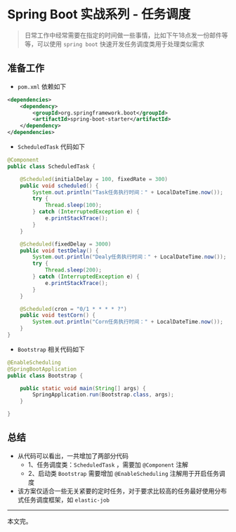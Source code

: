 # Spring Boot 实战系列 - 任务调度

> 日常工作中经常需要在指定的时间做一些事情，比如下午18点发一份邮件等等，可以使用 `spring boot` 快速开发任务调度类用于处理类似需求

## 准备工作
- `pom.xml` 依赖如下
```xml
<dependencies>
    <dependency>
        <groupId>org.springframework.boot</groupId>
        <artifactId>spring-boot-starter</artifactId>
    </dependency>
</dependencies>
```

- `ScheduledTask` 代码如下
```java
@Component
public class ScheduledTask {

    @Scheduled(initialDelay = 100, fixedRate = 300)
    public void scheduled() {
        System.out.println("Task任务执行时间：" + LocalDateTime.now());
        try {
            Thread.sleep(100);
        } catch (InterruptedException e) {
            e.printStackTrace();
        }
    }

    @Scheduled(fixedDelay = 3000)
    public void testDelay() {
        System.out.println("Dealy任务执行时间：" + LocalDateTime.now());
        try {
            Thread.sleep(200);
        } catch (InterruptedException e) {
            e.printStackTrace();
        }
    }

    @Scheduled(cron = "0/1 * * * * ?")
    public void testCorn() {
        System.out.println("Corn任务执行时间：" + LocalDateTime.now());
    }
}
```

- `Bootstrap` 相关代码如下
```java
@EnableScheduling
@SpringBootApplication
public class Bootstrap {

    public static void main(String[] args) {
        SpringApplication.run(Bootstrap.class, args);
    }

}
```

## 总结
- 从代码可以看出，一共增加了两部分代码
    - 1、任务调度类：`ScheduledTask` ，需要加 `@Component` 注解
    - 2、启动类 `Bootstrap` 需要增加 `@EnableScheduling` 注解用于开启任务调度
- 该方案仅适合一些无关紧要的定时任务，对于要求比较高的任务最好使用分布式任务调度框架，如 `elastic-job`

---

本文完。

